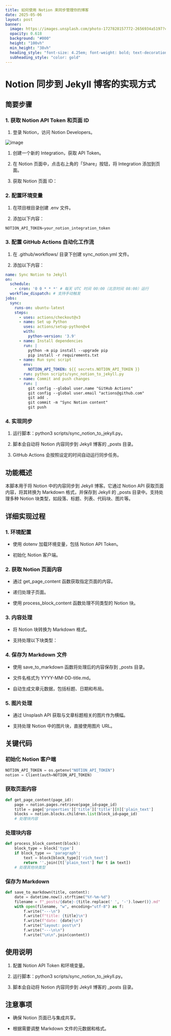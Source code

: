 ```yaml
---
title: 如何使用 Notion 来同步管理你的博客
date: 2025-05-06
layout: post
banner:
  image: https://images.unsplash.com/photo-1727828157772-2656934a5197?crop=entropy&cs=tinysrgb&fit=max&fm=jpg&ixid=M3w2OTIwMzJ8MHwxfHJhbmRvbXx8fHx8fHx8fDE3NDY1NDg3MzJ8&ixlib=rb-4.1.0&q=80&w=1080
  opacity: 0.618
  background: "#000"
  height: "100vh"
  min_height: "38vh"
  heading_style: "font-size: 4.25em; font-weight: bold; text-decoration: underline"
  subheading_style: "color: gold"
---
```


# Notion 同步到 Jekyll 博客的实现方式

## 简要步骤

### 1. 获取 Notion API Token 和页面 ID

1. 登录 Notion，访问 Notion Developers。

![image](https://prod-files-secure.s3.us-west-2.amazonaws.com/a7a0cc5a-89b9-4cda-8686-1fba0ca52f40/d19c1afe-dea5-4312-9333-786b0ba83054/image.png?X-Amz-Algorithm=AWS4-HMAC-SHA256&X-Amz-Content-Sha256=UNSIGNED-PAYLOAD&X-Amz-Credential=ASIAZI2LB46664DQJ77C%2F20250506%2Fus-west-2%2Fs3%2Faws4_request&X-Amz-Date=20250506T162532Z&X-Amz-Expires=3600&X-Amz-Security-Token=IQoJb3JpZ2luX2VjEKH%2F%2F%2F%2F%2F%2F%2F%2F%2F%2FwEaCXVzLXdlc3QtMiJIMEYCIQDvm5%2Fxt7ALEpFidHdWFib0Xy%2FBdS8HJPlQ6eUtgDWIMAIhAJAKu0vQDOaon22Jk2ObvKav23FcUrLvdfDW5WpOWBrVKv8DCEkQABoMNjM3NDIzMTgzODA1IgxUjdSfmHjVA4hRR4gq3AMdLzrUQfKoDGJE80ai53HI1lsALhpet4NP2VXzt9fNN6g9txI8FTjhzhdjrAgCMIwNkpjVJ0l0U1pOvZnFPiYgaC3wF3aT0bWUjxrFrA8cmT3vak%2BmgFovWD3PWzg3iUGZBxPIHbE976mMNnDi9lNtlw4l%2BVukmfO1WM8a0xaMaTwDy9Oq6AzOglr9Tp0%2BnjvE6ui25FMcxKDeE0l5oR9DUErf7Ota%2Bs2B0otTfLmSwRACHelO3cCYzpSlIrQmeFSY2ZL0MD0uw4x%2FsMNmeB9BOU%2Fh86bXIvwTcPnIE7ZKTaPAuh3ToFx0R6J0ovQ0YkJiJy1j0CqobczOHyzqn1TSmJYhS4%2FBHtuqHotbw9TDYNB3WuE0RtMXbCDNNjraFqUbtHM5RgLc%2FKItGSdy8r8DX0NZr6GKAMpvrA9sHhcDzwm7kM%2F66XqVKaONt3%2FTtObpQVuLjBXsNcUbyWx21neNp4u2xdN5HAFDNzMgx5XvJqyqGgCi8A0X7fdLKd9MIBMm%2BBju89njT4qRggigl3OFtOnfKZ8jonGR%2BSCg0rdsGis%2FUWn2isYxoGkua7z4vtWTm%2FtZZjlePQnsbsC31A7vJqkcECMdKUbi93sE46k8r4rUGU8jmi6HZ2dUvzDZ7OjABjqkAdTWGTDmKdq2VQp8AFPmWZxgSvAR2Y2XwIi9wAAY1NcoKdr7HreeiAT%2Fp3SXIu%2FQBwRtjx4zWL7LRAf3vRFYtoID4BkCaS84cwydnHJp2ZzJL9hswrmLrhgiyQD4GNccXHcjmiDRp0oJ5DyFIfLqdzrpmDyRsDVJywYQHqSQSGc4tKU2pUkTgajzZCFmvK4QoMvRJ6YETWOJRk8F%2FFOl1m5U3tMj&X-Amz-Signature=804a3a44408092ed2292f5fff5a7e8b5a77c2a2bc05a38d3e003e79d9c8eff41&X-Amz-SignedHeaders=host&x-id=GetObject)

1. 创建一个新的 Integration，获取 API Token。

1. 在 Notion 页面中，点击右上角的「Share」按钮，将 Integration 添加到页面。

1. 获取 Notion 页面 ID：


### 2. 配置环境变量

1. 在项目根目录创建 .env 文件。

1. 添加以下内容：

```javascript
NOTION_API_TOKEN=your_notion_integration_token
```

### 3. 配置 GitHub Actions 自动化工作流

1. 在 .github/workflows/ 目录下创建 sync_notion.yml 文件。

1. 添加以下内容：

```yaml
name: Sync Notion to Jekyll
on:
  schedule:
    - cron: '0 0 * * *' # 每天 UTC 时间 00:00（北京时间 08:00）运行
  workflow_dispatch: # 支持手动触发
jobs:
  sync:
    runs-on: ubuntu-latest
    steps:
      - uses: actions/checkout@v3
      - name: Set up Python
        uses: actions/setup-python@v4
        with:
          python-version: '3.9'
      - name: Install dependencies
        run: |
          python -m pip install --upgrade pip
          pip install -r requirements.txt
      - name: Run sync script
        env:
          NOTION_API_TOKEN: ${{ secrets.NOTION_API_TOKEN }}
        run: python scripts/sync_notion_to_jekyll.py
      - name: Commit and push changes
        run: |
          git config --global user.name "GitHub Actions"
          git config --global user.email "actions@github.com"
          git add .
          git commit -m "Sync Notion content"
          git push
```

### 4. 实现同步

1. 运行脚本：python3 scripts/sync_notion_to_jekyll.py。

1. 脚本会自动将 Notion 内容同步到 Jekyll 博客的 _posts 目录。

1. GitHub Actions 会按照设定的时间自动运行同步任务。

## 功能概述

本脚本用于将 Notion 中的内容同步到 Jekyll 博客。它通过 Notion API 获取页面内容，将其转换为 Markdown 格式，并保存到 Jekyll 的 _posts 目录中。支持处理多种 Notion 块类型，如段落、标题、列表、代码块、图片等。

## 详细实现过程

### 1. 环境配置

- 使用 dotenv 加载环境变量，包括 Notion API Token。

- 初始化 Notion 客户端。

### 2. 获取 Notion 页面内容

- 通过 get_page_content 函数获取指定页面的内容。

- 递归处理子页面。

- 使用 process_block_content 函数处理不同类型的 Notion 块。

### 3. 内容处理

- 将 Notion 块转换为 Markdown 格式。

- 支持处理以下块类型：


### 4. 保存为 Markdown 文件

- 使用 save_to_markdown 函数将处理后的内容保存到 _posts 目录。

- 文件名格式为 YYYY-MM-DD-title.md。

- 自动生成文章元数据，包括标题、日期和布局。

### 5. 图片处理

- 通过 Unsplash API 获取与文章标题相关的图片作为横幅。

- 支持处理 Notion 中的图片块，直接使用图片 URL。

## 关键代码

### 初始化 Notion 客户端

```python
NOTION_API_TOKEN = os.getenv("NOTION_API_TOKEN")
notion = Client(auth=NOTION_API_TOKEN)
```

### 获取页面内容

```python
def get_page_content(page_id):
    page = notion.pages.retrieve(page_id=page_id)
    title = page['properties']['title']['title'][0]['plain_text']
    blocks = notion.blocks.children.list(block_id=page_id)
    # 处理块内容
```

### 处理块内容

```python
def process_block_content(block):
    block_type = block['type']
    if block_type == 'paragraph':
        text = block[block_type]['rich_text']
        return ''.join([t['plain_text'] for t in text])
    # 处理其他块类型
```

### 保存为 Markdown

```python
def save_to_markdown(title, content):
    date = datetime.now().strftime("%Y-%m-%d")
    filename = f"_posts/{date}-{title.replace(' ', '-').lower()}.md"
    with open(filename, "w", encoding="utf-8") as f:
        f.write("---\n")
        f.write(f"title: {title}\n")
        f.write(f"date: {date}\n")
        f.write("layout: post\n")
        f.write("---\n\n")
        f.write("\n\n".join(content))
```

## 使用说明

1. 配置 Notion API Token 和环境变量。

1. 运行脚本：python3 scripts/sync_notion_to_jekyll.py。

1. 脚本会自动将 Notion 内容同步到 Jekyll 博客的 _posts 目录。

## 注意事项

- 确保 Notion 页面已与集成共享。

- 根据需要调整 Markdown 文件的元数据和格式。